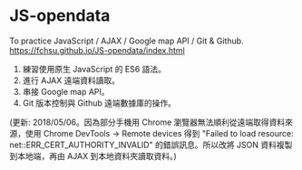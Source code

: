 # JS-opendata
To practice JavaScript / AJAX / Google map API / Git &amp; Github.
<br><a href='https://fchsu.github.io/JS-opendata/index.html' target='_blank'>https://fchsu.github.io/JS-opendata/index.html</a>

1. 練習使用原生 JavaScript 的 ES6 語法。
2. 進行 AJAX 遠端資料讀取。
3. 串接 Google map API。
4. Git 版本控制與 Github 遠端數據庫的操作。

(更新: 2018/05/06。因為部分手機用 Chrome 瀏覽器無法順利從遠端取得資料來源，使用 Chrome DevTools -> Remote devices 得到 "Failed to load resource: net::ERR_CERT_AUTHORITY_INVALID" 的錯誤訊息。所以改將 JSON 資料複製到本地端，再由 AJAX 到本地資料夾讀取資料。)